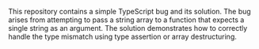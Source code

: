 This repository contains a simple TypeScript bug and its solution. The bug arises from attempting to pass a string array to a function that expects a single string as an argument. The solution demonstrates how to correctly handle the type mismatch using type assertion or array destructuring.